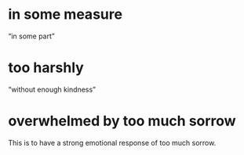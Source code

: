 #  in some measure 
“in some part”
#  too harshly 
“without enough kindness”
#  overwhelmed by too much sorrow 
This is to have a strong emotional response of too
much sorrow.


